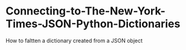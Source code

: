 # Connecting-to-The-New-York-Times-JSON-Python-Dictionaries
 How to faltten a dictionary created from a JSON object
